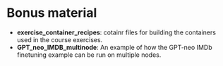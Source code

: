 # Bonus material

[comment]: <> (Provide a short description of the bonus material in the list below)

* **exercise_container_recipes**: cotainr files for building the containers used in the course exercises.
* **GPT_neo_IMDB_multinode**: An example of how the GPT-neo IMDb finetuning example can be run on multiple nodes.
